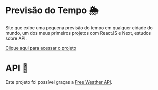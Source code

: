 # Previsão do Tempo 🌦️
Site que exibe uma pequena previsão do tempo em qualquer cidade do mundo, um dos meus primeiros projetos com ReactJS e Next, estudos sobre API.

[Clique aqui para acessar o projeto](https://weather-opal-one.vercel.app/)

# API 🔗
Este projeto foi possível graças a [Free Weather API](https://www.weatherapi.com/).
